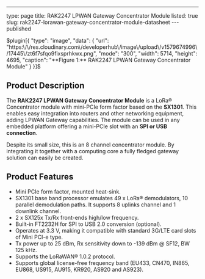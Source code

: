 ---
type: page
title: RAK2247 LPWAN Gateway Concentrator Module
listed: true
slug: rak2247-lorawan-gateway-concentrator-module-datasheet
---published

$plugin[{
    "type": "image",
    "data": {
        "url": "https:\/\/res.cloudinary.com\/developerhub\/image\/upload\/v1579674996\/17445\/zt6f7sfqo9fixsprhkwx.png",
        "mode": "300",
        "width": 5714,
        "height": 4695,
        "caption": "**Figure 1:** RAK2247 LPWAN Gateway Concentrator Module"
    }
}]$

## Product Description

The **RAK2247 LPWAN Gateway Concentrator Module** is a LoRa® Concentrator module with mini-PCIe form factor based on the **SX1301**. This enables easy integration into routers and other networking equipment, adding LPWAN Gateway capabilities. The module can be used in any embedded platform offering a mini-PCIe slot with an **SPI or USB connection**.

Despite its small size, this is an 8 channel concentrator module. By integrating it together with a computing core a fully fledged gateway solution can easily be created.

## Product Features

- Mini PCIe form factor, mounted heat-sink.
- SX1301 base band processor emulates 49 x LoRa® demodulators, 10 parallel demodulation paths. It supports 8 uplinks channel and 1 downlink channel.
- 2 x SX125x Tx/Rx front-ends high/low frequency.
- Built-in FT2232H for SPI to USB 2.0 conversion (optional).
- Operates at 3.3 V, making it compatible with standard 3G/LTE card slots of Mini PCI-e type.
- Tx power up to 25 dBm, Rx sensitivity down to -139 dBm @ SF12, BW 125 kHz.
- Supports the LoRaWAN® 1.0.2 protocol.
- Supports global license-free frequency band (EU433, CN470, IN865, EU868, US915, AU915, KR920, AS920 and AS923).

